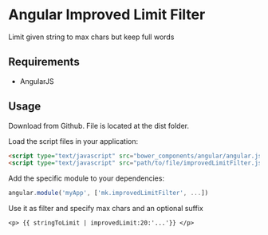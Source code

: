 # Angular Improved Limit Filter

Limit given string to max chars but keep full words

## Requirements

- AngularJS

## Usage


Download from Github. File is located at the dist folder.


Load the script files in your application:

```html
<script type="text/javascript" src="bower_components/angular/angular.js"></script>
<script type="text/javascript" src="path/to/file/improvedLimitFilter.js"></script>
```

Add the specific module to your dependencies:

```javascript
angular.module('myApp', ['mk.improvedLimitFilter', ...])
```

Use it as filter and specify max chars and an optional suffix

```
<p> {{ stringToLimit | improvedLimit:20:'...'}} </p>
```

